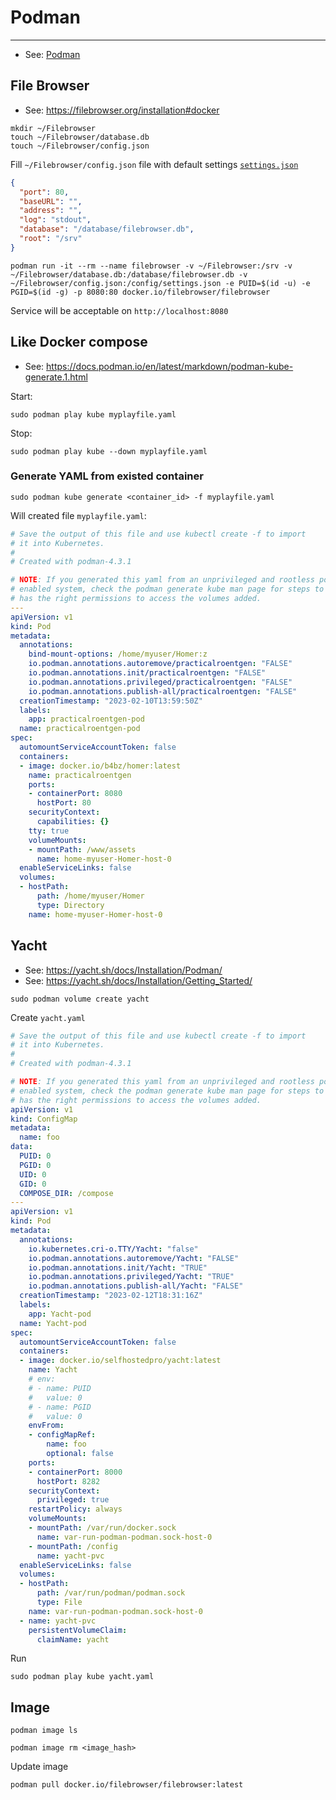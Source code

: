 # Podman

----

- See: [Podman](https://podman.io/)



## File Browser

- See: https://filebrowser.org/installation#docker

```shell
mkdir ~/Filebrowser
touch ~/Filebrowser/database.db
touch ~/Filebrowser/config.json
```

Fill `~/Filebrowser/config.json` file with default settings [`settings.json`](https://github.com/filebrowser/filebrowser/blob/master/docker/root/defaults/settings.json)
```json
{
  "port": 80,
  "baseURL": "",
  "address": "",
  "log": "stdout",
  "database": "/database/filebrowser.db",
  "root": "/srv"
}
```

```shell
podman run -it --rm --name filebrowser -v ~/Filebrowser:/srv -v ~/Filebrowser/database.db:/database/filebrowser.db -v ~/Filebrowser/config.json:/config/settings.json -e PUID=$(id -u) -e PGID=$(id -g) -p 8080:80 docker.io/filebrowser/filebrowser
```

Service will be acceptable on `http://localhost:8080`



## Like Docker compose

- See: https://docs.podman.io/en/latest/markdown/podman-kube-generate.1.html

Start:
```shell
sudo podman play kube myplayfile.yaml
```

Stop:
```shell
sudo podman play kube --down myplayfile.yaml
```

### Generate YAML from existed container

```shell
sudo podman kube generate <container_id> -f myplayfile.yaml
```

Will created file `myplayfile.yaml`:
```yaml
# Save the output of this file and use kubectl create -f to import
# it into Kubernetes.
#
# Created with podman-4.3.1

# NOTE: If you generated this yaml from an unprivileged and rootless podman container on an SELinux
# enabled system, check the podman generate kube man page for steps to follow to ensure that your pod/container
# has the right permissions to access the volumes added.
---
apiVersion: v1
kind: Pod
metadata:
  annotations:
    bind-mount-options: /home/myuser/Homer:z
    io.podman.annotations.autoremove/practicalroentgen: "FALSE"
    io.podman.annotations.init/practicalroentgen: "FALSE"
    io.podman.annotations.privileged/practicalroentgen: "FALSE"
    io.podman.annotations.publish-all/practicalroentgen: "FALSE"
  creationTimestamp: "2023-02-10T13:59:50Z"
  labels:
    app: practicalroentgen-pod
  name: practicalroentgen-pod
spec:
  automountServiceAccountToken: false
  containers:
  - image: docker.io/b4bz/homer:latest
    name: practicalroentgen
    ports:
    - containerPort: 8080
      hostPort: 80
    securityContext:
      capabilities: {}
    tty: true
    volumeMounts:
    - mountPath: /www/assets
      name: home-myuser-Homer-host-0
  enableServiceLinks: false
  volumes:
  - hostPath:
      path: /home/myuser/Homer
      type: Directory
    name: home-myuser-Homer-host-0
```



## Yacht

- See: https://yacht.sh/docs/Installation/Podman/
- See: https://yacht.sh/docs/Installation/Getting_Started/

```shell
sudo podman volume create yacht
```

Create `yacht.yaml`
```yaml
# Save the output of this file and use kubectl create -f to import
# it into Kubernetes.
#
# Created with podman-4.3.1

# NOTE: If you generated this yaml from an unprivileged and rootless podman container on an SELinux
# enabled system, check the podman generate kube man page for steps to follow to ensure that your pod/container
# has the right permissions to access the volumes added.
apiVersion: v1
kind: ConfigMap
metadata:
  name: foo
data:
  PUID: 0
  PGID: 0
  UID: 0
  GID: 0
  COMPOSE_DIR: /compose
---
apiVersion: v1
kind: Pod
metadata:
  annotations:
    io.kubernetes.cri-o.TTY/Yacht: "false"
    io.podman.annotations.autoremove/Yacht: "FALSE"
    io.podman.annotations.init/Yacht: "TRUE"
    io.podman.annotations.privileged/Yacht: "TRUE"
    io.podman.annotations.publish-all/Yacht: "FALSE"
  creationTimestamp: "2023-02-12T18:31:16Z"
  labels:
    app: Yacht-pod
  name: Yacht-pod
spec:
  automountServiceAccountToken: false
  containers:
  - image: docker.io/selfhostedpro/yacht:latest
    name: Yacht
    # env:
    # - name: PUID
    #   value: 0
    # - name: PGID
    #   value: 0
    envFrom:
    - configMapRef:
        name: foo
        optional: false
    ports:
    - containerPort: 8000
      hostPort: 8282
    securityContext:
      privileged: true
    restartPolicy: always
    volumeMounts:
    - mountPath: /var/run/docker.sock
      name: var-run-podman-podman.sock-host-0
    - mountPath: /config
      name: yacht-pvc
  enableServiceLinks: false
  volumes:
  - hostPath:
      path: /var/run/podman/podman.sock
      type: File
    name: var-run-podman-podman.sock-host-0
  - name: yacht-pvc
    persistentVolumeClaim:
      claimName: yacht
```

Run
```shell
sudo podman play kube yacht.yaml
```


## Image

```shell
podman image ls
```

```shell
podman image rm <image_hash>
```

Update image
```shell
podman pull docker.io/filebrowser/filebrowser:latest
```
